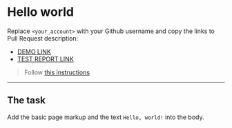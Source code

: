 # Hello world
Replace `<your_account>` with your Github username and copy the links to Pull Request description:
- [DEMO LINK](https://TomkivRoman.github.io/layout_hello-world/)
- [TEST REPORT LINK](https://TomkivRoman.github.io/layout_hello-world/report/html_report/index.html)

> Follow [this instructions](https://mate-academy.github.io/layout_task-guideline/#how-to-solve-the-layout-tasks-on-github)
___

## The task 
Add the basic page markup and the text `Hello, world!` into the body.
